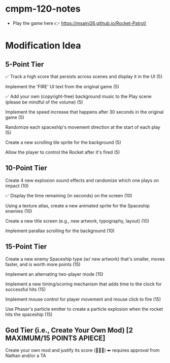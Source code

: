 # cmpm-120-notes
- Play the game here 👉 https://msaini26.github.io/Rocket-Patrol/

# Modification Idea

## 5-Point Tier

✅ Track a high score that persists across scenes and display it in the UI (5)

Implement the 'FIRE' UI text from the original game (5)

✅ Add your own (copyright-free) background music to the Play scene (please be mindful of the volume) (5)

Implement the speed increase that happens after 30 seconds in the original game (5)

Randomize each spaceship's movement direction at the start of each play (5)

Create a new scrolling tile sprite for the background (5)

Allow the player to control the Rocket after it's fired (5)


## 10-Point Tier

Create 4 new explosion sound effects and randomize which one plays on impact (10)

✅ Display the time remaining (in seconds) on the screen (10)

Using a texture atlas, create a new animated sprite for the Spaceship enemies (10)

Create a new title screen (e.g., new artwork, typography, layout) (10)

Implement parallax scrolling for the background (10)

## 15-Point Tier
Create a new enemy Spaceship type (w/ new artwork) that's smaller, moves faster, and is worth more points (15)

Implement an alternating two-player mode (15)

Implement a new timing/scoring mechanism that adds time to the clock for successful hits (15)

Implement mouse control for player movement and mouse click to fire (15)

Use Phaser's particle emitter to create a particle explosion when the rocket hits the spaceship (15)

## God Tier (i.e., Create Your Own Mod) [2 MAXIMUM/15 POINTS APIECE]
Create your own mod and justify its score (🤷🏻‍♂️) ⬅ requires approval from Nathan and/or a TA